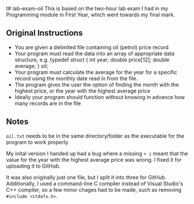 t# lab-exam-oil
This is based on the two-hour lab exam I had in my Programming module in First Year, which went towards my final mark.

## Original Instructions
- You are given a delimited file containing oil (petrol) price record
- Your program must read the data into an array of appropriate data structure, e.g.
        typedef struct {
          int year;
          double price[12];
          double average;
        } oil;
- Your program must calculate the average for the year for a specific record using the monthly date read in from the file.
- The program gives the user the option of finding the month with the highest price, or the year with the highest average price
- Ideally your program should function without knowing in advance how many records are in the file

## Notes
`oil.txt` needs to be in the same directory/folder as the executable for the program to work properly.

My inital version I handed up had a bug where a missing  `+ i` meant that the value for the year with the highest average price was wrong.
I fixed it for uploading it to GitHub.

It was also originally just one file, but I split it into three for GitHub.
Additionally, I used a command-line C compiler instead of Visual Studio's C++ compiler, so a few minor chages had to be made, such as removing `#include <stdafx.h>`.
